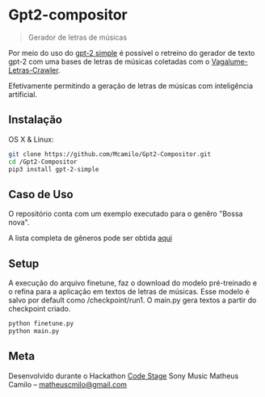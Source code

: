 # Gpt2-compositor
> Gerador de letras de músicas

Por meio do uso do [gpt-2 simple](https://github.com/minimaxir/gpt-2-simple) é possível o retreino do gerador de texto gpt-2 com uma bases de letras de músicas
coletadas com o [Vagalume-Letras-Crawler](https://github.com/Mcamilo/Vagalume-Letras-Crawler). 

Efetivamente permitindo a geração de letras de músicas com inteligência artificial.

## Instalação

OS X & Linux:

```sh
git clone https://github.com/Mcamilo/Gpt2-Compositor.git
cd /Gpt2-Compositor
pip3 install gpt-2-simple
```
## Caso de Uso

O repositório conta com um exemplo executado para o genêro "Bossa nova".

A lista completa de gêneros pode ser obtida [aqui](https://www.vagalume.com.br/browse/style/)

## Setup
A execução do arquivo finetune, faz o download do modelo pré-treinado e o refina para a aplicação em textos de letras de músicas. Esse modelo é salvo por default como /checkpoint/run1.
O main.py gera textos a partir do checkpoint criado.
```sh
python finetune.py
python main.py
```
## Meta

Desenvolvido durante o Hackathon [Code Stage](https://www.codestage.com.br/) Sony Music
Matheus Camilo – matheuscmilo@gmail.com

